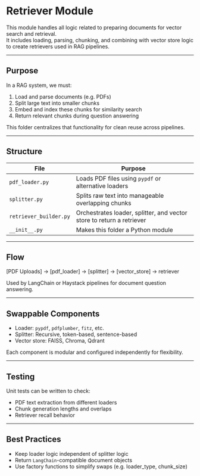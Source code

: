# Retriever Module

This module handles all logic related to preparing documents for vector search and retrieval.  
It includes loading, parsing, chunking, and combining with vector store logic to create retrievers used in RAG pipelines.

---

## Purpose

In a RAG system, we must:
1. Load and parse documents (e.g. PDFs)
2. Split large text into smaller chunks
3. Embed and index these chunks for similarity search
4. Return relevant chunks during question answering

This folder centralizes that functionality for clean reuse across pipelines.

---

## Structure

| File                    | Purpose |
|-------------------------|---------|
| `pdf_loader.py`         | Loads PDF files using `pypdf` or alternative loaders |
| `splitter.py`           | Splits raw text into manageable overlapping chunks |
| `retriever_builder.py`  | Orchestrates loader, splitter, and vector store to return a retriever |
| `__init__.py`           | Makes this folder a Python module |

---

## Flow
[PDF Uploads] → [pdf_loader] → [splitter] → [vector_store] → retriever


Used by LangChain or Haystack pipelines for document question answering.

---

## Swappable Components

- Loader: `pypdf`, `pdfplumber`, `fitz`, etc.
- Splitter: Recursive, token-based, sentence-based
- Vector store: FAISS, Chroma, Qdrant

Each component is modular and configured independently for flexibility.

---

## Testing

Unit tests can be written to check:
- PDF text extraction from different loaders
- Chunk generation lengths and overlaps
- Retriever recall behavior

---

## Best Practices

- Keep loader logic independent of splitter logic
- Return `LangChain`-compatible document objects
- Use factory functions to simplify swaps (e.g. loader_type, chunk_size)

